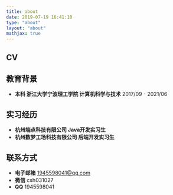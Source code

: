 ```yaml
---
title: about
date: 2019-07-19 16:41:10
type: "about"
layout: "about"
mathjax: true
---
```



## CV

## 教育背景
* <b>本科 浙江大学宁波理工学院 计算机科学与技术</b>
2017/09 - 2021/06

## 实习经历
* <b>杭州端点科技有限公司  Java开发实习生</b>
* <b>杭州数梦工场科技有限公司 后端开发实习生 </b>

## 联系方式
* <b>电子邮箱</b>
1945598041@qq.com
* <b>微信</b>
csh031027
* <b>QQ</b>
1945598041

